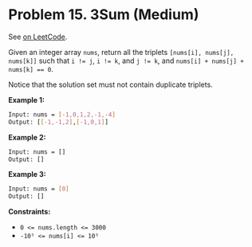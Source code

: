 Problem 15. 3Sum (Medium)
=========================

See [on LeetCode](https://leetcode.com/problems/3sum/).

Given an integer array `nums`, return all the triplets `[nums[i], nums[j], nums[k]]` such that `i != j`, `i != k`, and `j != k`, and `nums[i] + nums[j] + nums[k] == 0`.

Notice that the solution set must not contain duplicate triplets.

**Example 1:**

```bash
Input: nums = [-1,0,1,2,-1,-4]
Output: [[-1,-1,2],[-1,0,1]]
```

**Example 2:**

```bash
Input: nums = []
Output: []
```

**Example 3:**

```bash
Input: nums = [0]
Output: []
```

**Constraints:**

* `0 <= nums.length <= 3000`
* `-10⁵ <= nums[i] <= 10⁵`
